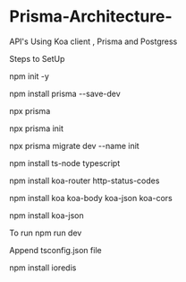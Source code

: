 # Prisma-Architecture-
API's Using Koa client , Prisma and Postgress 

Steps to SetUp 

npm init -y

npm install prisma --save-dev

npx prisma

npx prisma init

npx prisma migrate dev --name init

npm install ts-node typescript

npm install koa-router http-status-codes

npm install koa koa-body koa-json koa-cors

npm install koa-json

To run npm run dev

Append tsconfig.json file 

npm install ioredis 
